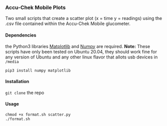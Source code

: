 <snippet>
  <content>
    
### Accu-Chek Mobile Plots
Two small scripts that create a scatter plot (x = time y = readings) using the .csv file contained within the Accu-Chek Mobile glucometer. 

#### Dependencies
the Python3 libraries [Matplotlib](https://matplotlib.org/) and [Numpy](https://numpy.org/) are required. **Note:** These scripts have only been tested on Ubuntu 20.04, they should work fine for any version of Ubuntu and any other linux flavor that allots usb devices in `/media`
```
pip3 install numpy matplotlib
```  

#### Installation
`git clone` the repo

#### Usage
```
chmod +x format.sh scatter.py
./format.sh
```   
  <content>
    </content>
  <tabTrigger></tabTrigger>
</snippet>
</content>
  <tabTrigger></tabTrigger>
</snippet>
